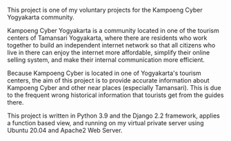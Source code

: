 This project is one of my voluntary projects for the Kampoeng Cyber Yogyakarta community.

Kampoeng Cyber Yogyakarta is a community located in one of the tourism centers of Tamansari Yogyakarta, where there are residents who work together to build an independent internet network so that all citizens who live in there can enjoy the internet more affordable, simplify their online selling system, and make their internal communication more efficient.

Because Kampoeng Cyber is located in one of Yogyakarta's tourism centers, the aim of this project is to provide accurate information about Kampoeng Cyber and other near places (especially Tamansari). This is due to the frequent wrong historical information that tourists get from the guides there.

This project is written in Python 3.9 and the Django 2.2 framework, applies a function based view, and running on my virtual private server using Ubuntu 20.04 and Apache2 Web Server.


